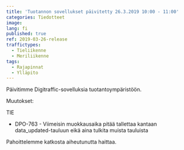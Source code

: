 ```yaml
---
title: 'Tuotannon sovellukset päivitetty 26.3.2019 10:00 - 11:00'
categories: Tiedotteet
image:
lang: fi
published: true
ref: 2019-03-26-release
traffictypes:
  - Tieliikenne
  - Meriliikenne
tags:
  - Rajapinnat
  - Ylläpito
---
```


Päivitimme Digitraffic-sovelluksia tuotantoympäristöön.

Muutokset:

TIE

- DPO-763 - Viimeisin muokkausaika pitää tallettaa kantaan data_updated-tauluun
  eikä aina tulkita muista tauluista

Pahoittelemme katkosta aiheutunutta haittaa.
